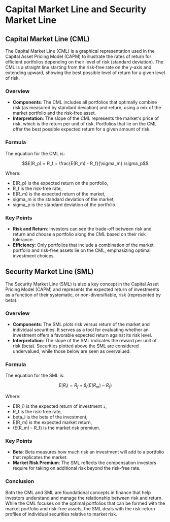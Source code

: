 
# Capital Market Line and Security Market Line

## Capital Market Line (CML)

The Capital Market Line (CML) is a graphical representation used in the Capital Asset Pricing Model (CAPM) to illustrate the rates of return for efficient portfolios depending on their level of risk (standard deviation). The CML is a straight line starting from the risk-free rate on the y-axis and extending upward, showing the best possible level of return for a given level of risk.

### Overview

- **Components**: The CML includes all portfolios that optimally combine risk (as measured by standard deviation) and return, using a mix of the market portfolio and the risk-free asset.
- **Interpretation**: The slope of the CML represents the market's price of risk, which is the return per unit of risk. Portfolios that lie on the CML offer the best possible expected return for a given amount of risk.

### Formula

The equation for the CML is:

```math
E(R_p) = R_f + \frac{E(R_m) - R_f}{\sigma_m} \sigma_p
```

Where:
- E(R_p) is the expected return on the portfolio,
- R_f is the risk-free rate,
- E(R_m) is the expected return of the market,
- sigma_m is the standard deviation of the market,
- sigma_p is the standard deviation of the portfolio.

### Key Points

- **Risk and Return**: Investors can see the trade-off between risk and return and choose a portfolio along the CML based on their risk tolerance.
- **Efficiency**: Only portfolios that include a combination of the market portfolio and risk-free assets lie on the CML, emphasizing optimal investment choices.

## Security Market Line (SML)

The Security Market Line (SML) is also a key concept in the Capital Asset Pricing Model (CAPM) and represents the expected return of investments as a function of their systematic, or non-diversifiable, risk (represented by beta).

### Overview

- **Components**: The SML plots risk versus return of the market and individual securities. It serves as a tool for evaluating whether an investment offers a favorable expected return against its risk level.
- **Interpretation**: The slope of the SML indicates the reward per unit of risk (beta). Securities plotted above the SML are considered undervalued, while those below are seen as overvalued.

### Formula

The equation for the SML is:

```math
E(R_i) = R_f + \beta_i (E(R_m) - R_f)
```

Where:
- E(R_i) is the expected return of investment `i`,
- R_f is the risk-free rate,
- beta_i is the beta of the investment,
- E(R_m) is the expected market return,
- (E(R_m) - R_f) is the market risk premium.

### Key Points

- **Beta**: Beta measures how much risk an investment will add to a portfolio that replicates the market.
- **Market Risk Premium**: The SML reflects the compensation investors require for taking on additional risk beyond the risk-free rate.

### Conclusion

Both the CML and SML are foundational concepts in finance that help investors understand and manage the relationship between risk and return. While the CML focuses on the optimal portfolios that can be formed with the market portfolio and risk-free assets, the SML deals with the risk-return profiles of individual securities relative to market risk.
